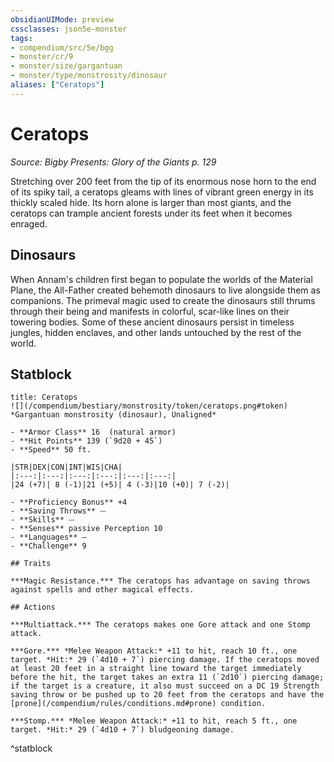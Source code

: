 ```yaml
---
obsidianUIMode: preview
cssclasses: json5e-monster
tags:
- compendium/src/5e/bgg
- monster/cr/9
- monster/size/gargantuan
- monster/type/monstrosity/dinosaur
aliases: ["Ceratops"]
---
```

# Ceratops
*Source: Bigby Presents: Glory of the Giants p. 129*  

Stretching over 200 feet from the tip of its enormous nose horn to the end of its spiky tail, a ceratops gleams with lines of vibrant green energy in its thickly scaled hide. Its horn alone is larger than most giants, and the ceratops can trample ancient forests under its feet when it becomes enraged.

## Dinosaurs

When Annam's children first began to populate the worlds of the Material Plane, the All-Father created behemoth dinosaurs to live alongside them as companions. The primeval magic used to create the dinosaurs still thrums through their being and manifests in colorful, scar-like lines on their towering bodies. Some of these ancient dinosaurs persist in timeless jungles, hidden enclaves, and other lands untouched by the rest of the world.

## Statblock

```ad-statblock
title: Ceratops
![](/compendium/bestiary/monstrosity/token/ceratops.png#token)
*Gargantuan monstrosity (dinosaur), Unaligned*

- **Armor Class** 16  (natural armor)
- **Hit Points** 139 (`9d20 + 45`)
- **Speed** 50 ft.

|STR|DEX|CON|INT|WIS|CHA|
|:---:|:---:|:---:|:---:|:---:|:---:|
|24 (+7)| 8 (-1)|21 (+5)| 4 (-3)|10 (+0)| 7 (-2)|

- **Proficiency Bonus** +4
- **Saving Throws** ⏤
- **Skills** ⏤
- **Senses** passive Perception 10
- **Languages** —
- **Challenge** 9

## Traits

***Magic Resistance.*** The ceratops has advantage on saving throws against spells and other magical effects.

## Actions

***Multiattack.*** The ceratops makes one Gore attack and one Stomp attack.

***Gore.*** *Melee Weapon Attack:* +11 to hit, reach 10 ft., one target. *Hit:* 29 (`4d10 + 7`) piercing damage. If the ceratops moved at least 20 feet in a straight line toward the target immediately before the hit, the target takes an extra 11 (`2d10`) piercing damage; if the target is a creature, it also must succeed on a DC 19 Strength saving throw or be pushed up to 20 feet from the ceratops and have the [prone](/compendium/rules/conditions.md#prone) condition.

***Stomp.*** *Melee Weapon Attack:* +11 to hit, reach 5 ft., one target. *Hit:* 29 (`4d10 + 7`) bludgeoning damage.
```
^statblock